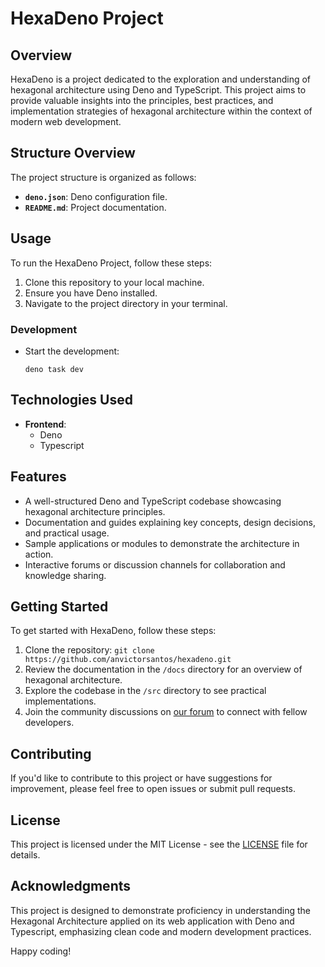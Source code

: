 # HexaDeno Project

## Overview

HexaDeno is a project dedicated to the exploration and understanding of hexagonal architecture using Deno and TypeScript. This project aims to provide valuable insights into the principles, best practices, and implementation strategies of hexagonal architecture within the context of modern web development.

## Structure Overview

The project structure is organized as follows:

- **`deno.json`**: Deno configuration file.
- **`README.md`**: Project documentation.

## Usage

To run the HexaDeno Project, follow these steps:

1. Clone this repository to your local machine.
2. Ensure you have Deno installed.
3. Navigate to the project directory in your terminal.

### Development

- Start the development:
  ```
  deno task dev
  ```

## Technologies Used

- **Frontend**:
  - Deno
  - Typescript

## Features

- A well-structured Deno and TypeScript codebase showcasing hexagonal architecture principles.
- Documentation and guides explaining key concepts, design decisions, and practical usage.
- Sample applications or modules to demonstrate the architecture in action.
- Interactive forums or discussion channels for collaboration and knowledge sharing.

## Getting Started

To get started with HexaDeno, follow these steps:

1. Clone the repository: `git clone https://github.com/anvictorsantos/hexadeno.git`
2. Review the documentation in the `/docs` directory for an overview of hexagonal architecture.
3. Explore the codebase in the `/src` directory to see practical implementations.
4. Join the community discussions on [our forum](https://forum.hexadeno.org) to connect with fellow developers.

## Contributing

If you'd like to contribute to this project or have suggestions for improvement, please feel free to open issues or submit pull requests.

## License

This project is licensed under the MIT License - see the [LICENSE](https://chat.openai.com/c/LICENSE) file for details.

## Acknowledgments

This project is designed to demonstrate proficiency in understanding the Hexagonal Architecture applied on its web application with Deno and Typescript, emphasizing clean code and modern development practices.

Happy coding!
